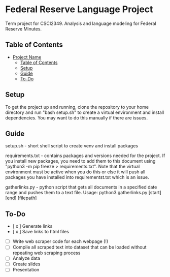 # Federal Reserve Language Project

Term project for CSCI2349. Analysis and language modeling for Federal Reserve Minutes. 

## Table of Contents
- [Project Name](#project-name)
  - [Table of Contents](#table-of-contents)
  - [Setup](#setup)
  - [Guide](#guide)
  - [To-Do](#todo)


## Setup

To get the project up and running, clone the repository to your home directory and run "bash setup.sh" to create a virtual environment and install dependencies. You may want to do this manually if there are issues. 

## Guide

setup.sh - short shell script to create venv and install packages

requirements.txt - contains packages and versions needed for the project. If you install new packages, you need to add them to this document using "python3 -m pip freeze > requirements.txt". Note that the virtual environment must be active when you do this or else it will push all packages you have installed into requirementst.txt which is an issue. 

gatherlinks.py - python script that gets all documents in a specified date range and pushes them to a text file. Usage: python3 gatherlinks.py [start] [end] [filepath]

## To-Do
- [ x ] Generate links
- [ x ] Save links to html files
- [ ] Write web scraper code for each webpage (!)
- [ ] Compile all scraped text into dataset that can be loaded without repeating web scraping process
- [ ] Analyze data
- [ ] Create slides
- [ ] Presentation

